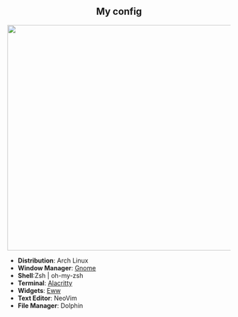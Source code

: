 <h2 align="center"> My config</h2>
<p align="center"><img src="https://media.giphy.com/media/TjPUCoC8HcUJwPQz27/giphy.gif" width="510"></p>

- **Distribution**: Arch Linux  
- **Window Manager**: [Gnome](https://openbox.org/)  
- **Shell**:Zsh | oh-my-zsh 
- **Terminal**: [Alacritty](https://github.com/alacritty/alacritty)  
- **Widgets**: [Eww](https://github.com/elkowar/eww)  
- **Text Editor**: NeoVim  
- **File Manager**: Dolphin 
